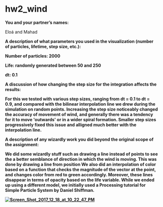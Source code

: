 # hw2_wind

<b>You and your partner’s names:</b>

Eloá and Mahad

<b>A description of what parameters you used in the visualization (number of particles, lifetime, step size, etc.):</b>

<b>Number of particles:<b> 2000
  
<b>Life:</b> randomly generated between 50 and 250

<b>dt:</b> 0.1

<b>A discussion of how changing the step size for the integration affects the results:</b>

For this we tested with various step sizes, ranging from dt = 0.1 to dt = 0.9, and compared with the bilinear interpolation line we drew during the simulation on random points. Increasing the step size noticeably changed the accuracy of movement of wind, and generally there was a tendency for it to move 'outwards' or in a wider spiral formation. Smaller step sizes progressively fixed this issue and alligned much better with the interpolation line.

<b>A description of any wizardly work you did beyond the original scope of the assignment:<b>
  
We did some wizardly stuff such as drawing a line instead of points to see the a better semblance of direction in which the wind is moving. This was done by drawing a line from position We also did an interpolation of color based on a function that checks the magnitude of the vector at the point, and changes color from red to green accordingly. Moreover, these lines disappear in terms of opacity based on the life variable. While we ended up using a different model, we initially used a Processing tutorial for Simple Particle System by Daniel Shiffman. 

<a href="https://ibb.co/b0fJKm"><img src="https://preview.ibb.co/bF6Es6/Screen_Shot_2017_12_18_at_10_22_47_PM.png" alt="Screen_Shot_2017_12_18_at_10_22_47_PM" border="0"></a>
